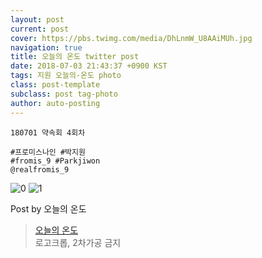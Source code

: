 ```yaml
---
layout: post
current: post
cover: https://pbs.twimg.com/media/DhLnmW_U8AAiMUh.jpg
navigation: true
title: 오늘의 온도 twitter post
date: 2018-07-03 21:43:37 +0900 KST
tags: 지원 오늘의-온도 photo
class: post-template
subclass: post tag-photo
author: auto-posting
---
```


```  
180701 약속회 4회차  
  
#프로미스나인 #박지원  
#fromis_9 #Parkjiwon  
@realfromis_9  

```

![0](https://pbs.twimg.com/media/DhLnlluV4AMLOLE.jpg)
![1](https://pbs.twimg.com/media/DhLnmW_U8AAiMUh.jpg)


Post by 오늘의 온도

> [오늘의 온도](https://twitter.com/Temperature_98)  
  로고크롭, 2차가공 금지